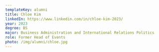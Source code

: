 ```yaml
---
templateKey: alumni
title: Chloe Kim
linkedIn: https://www.linkedin.com/in/chloe-kim-2023/
year: 2023
degree: BS
major: Business Administration and International Relations Politics
role: Former Head of Events
photo: /img/alumni/chloe.jpg
---
```

